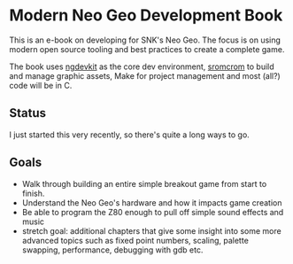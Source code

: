 # Modern Neo Geo Development Book

This is an e-book on developing for SNK's Neo Geo. The focus is on using modern open source tooling and best practices to create a complete game.

The book uses [ngdevkit](https://github.com/dciabrin/ngdevkit) as the core dev environment, [sromcrom](https://github.com/city41/sromcrom) to build and manage graphic assets, Make for project management and most (all?) code will be in C.

## Status

I just started this very recently, so there's quite a long ways to go.

## Goals

* Walk through building an entire simple breakout game from start to finish.
* Understand the Neo Geo's hardware and how it impacts game creation
* Be able to program the Z80 enough to pull off simple sound effects and music
* stretch goal: additional chapters that give some insight into some more advanced topics such as fixed point numbers, scaling, palette swapping, performance, debugging with gdb etc.
